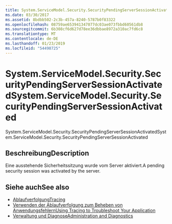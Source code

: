 ```yaml
---
title: System.ServiceModel.Security.SecurityPendingServerSessionActivated
ms.date: 03/30/2017
ms.assetid: 8bdbb502-2c3b-457a-8240-5787b0f83322
ms.openlocfilehash: 08759ae653941347077dc03ae073fbbd60561db8
ms.sourcegitcommit: 6b308cf6d627d78ee36dbbae8972a310ac7fd6c8
ms.translationtype: MT
ms.contentlocale: de-DE
ms.lasthandoff: 01/23/2019
ms.locfileid: "54498725"
---
```

# <a name="systemservicemodelsecuritysecuritypendingserversessionactivated"></a><span data-ttu-id="21e15-102">System.ServiceModel.Security.SecurityPendingServerSessionActivated</span><span class="sxs-lookup"><span data-stu-id="21e15-102">System.ServiceModel.Security.SecurityPendingServerSessionActivated</span></span>
<span data-ttu-id="21e15-103">System.ServiceModel.Security.SecurityPendingServerSessionActivated</span><span class="sxs-lookup"><span data-stu-id="21e15-103">System.ServiceModel.Security.SecurityPendingServerSessionActivated</span></span>  
  
## <a name="description"></a><span data-ttu-id="21e15-104">Beschreibung</span><span class="sxs-lookup"><span data-stu-id="21e15-104">Description</span></span>  
 <span data-ttu-id="21e15-105">Eine ausstehende Sicherheitssitzung wurde vom Server aktiviert.</span><span class="sxs-lookup"><span data-stu-id="21e15-105">A pending security session was activated by the server.</span></span>  
  
## <a name="see-also"></a><span data-ttu-id="21e15-106">Siehe auch</span><span class="sxs-lookup"><span data-stu-id="21e15-106">See also</span></span>
- [<span data-ttu-id="21e15-107">Ablaufverfolgung</span><span class="sxs-lookup"><span data-stu-id="21e15-107">Tracing</span></span>](../../../../../docs/framework/wcf/diagnostics/tracing/index.md)
- [<span data-ttu-id="21e15-108">Verwenden der Ablaufverfolgung zum Beheben von Anwendungsfehlern</span><span class="sxs-lookup"><span data-stu-id="21e15-108">Using Tracing to Troubleshoot Your Application</span></span>](../../../../../docs/framework/wcf/diagnostics/tracing/using-tracing-to-troubleshoot-your-application.md)
- [<span data-ttu-id="21e15-109">Verwaltung und Diagnose</span><span class="sxs-lookup"><span data-stu-id="21e15-109">Administration and Diagnostics</span></span>](../../../../../docs/framework/wcf/diagnostics/index.md)

